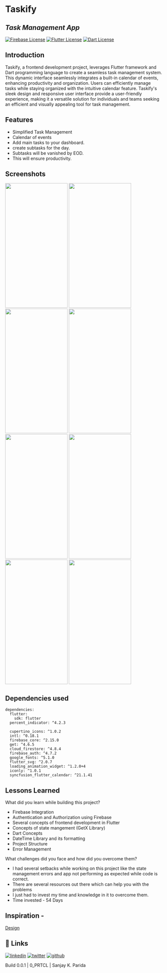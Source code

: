 
# Taskify
## _Task Management App_

[![Firebase License](https://img.shields.io/badge/firebase-ffca28?style=for-the-badge&logo=firebase&logoColor=black)](https://firebase.google.com/)
[![Flutter License](https://img.shields.io/badge/Flutter-02569B?style=for-the-badge&logo=flutter&logoColor=white)](https://flutter.dev/)
[![Dart License](https://img.shields.io/badge/Dart-0175C2?style=for-the-badge&logo=dart&logoColor=white)](https://dart.dev/)

## Introduction

Taskify, a frontend development project, leverages Flutter framework and Dart programming language to create a seamless task management system. This dynamic interface seamlessly integrates a built-in calendar of events, enhancing productivity and organization. Users can efficiently manage tasks while staying organized with the intuitive calendar feature. Taskify's sleek design and responsive user interface provide a user-friendly experience, making it a versatile solution for individuals and teams seeking an efficient and visually appealing tool for task management.

## Features
- Simplified Task Management
- Calendar of events
- Add main tasks to your dashboard.
- create subtasks for the day.
- Subtasks will be vanished by EOD.
- This will ensure productivity.

## Screenshots
  
  <img src="https://github.com/SanjayKParida/taskify/assets/64453988/6bcedd52-a288-4fed-ab91-0bc3c6601d53" height="400" width="200"> 
  <img src="https://github.com/SanjayKParida/taskify/assets/64453988/390ada4d-be2e-469e-8513-3b7ed93c155c" height="400" width="200">
  <img src="https://github.com/SanjayKParida/taskify/assets/64453988/165be707-1d94-401e-8945-e79c4436c378" height="400" width="200">
  <img src="https://github.com/SanjayKParida/taskify/assets/64453988/c5fe5d93-456d-412e-99c5-e92a41647f14" height="400" width="200">
  <img src="https://github.com/SanjayKParida/taskify/assets/64453988/fc05b87d-bea2-461e-b964-9235a941e212" height="400" width="200">
  <img src="https://github.com/SanjayKParida/taskify/assets/64453988/148c0da9-3e5c-4356-b018-e05c3edca950" height="400" width="200">
  <img src="https://github.com/SanjayKParida/taskify/assets/64453988/02d12b5b-fced-498b-82bf-8a6dd28d7b6b" height="400" width="200">
  <img src="https://github.com/SanjayKParida/taskify/assets/64453988/2680e909-4d50-4254-b2da-30168a1b6281" height="400" width="200">
   
## Dependencies used

```
dependencies:
  flutter:
    sdk: flutter
  percent_indicator: ^4.2.3

  cupertino_icons: ^1.0.2
  intl: ^0.18.1
  firebase_core: ^2.15.0
  get: ^4.6.5
  cloud_firestore: ^4.8.4
  firebase_auth: ^4.7.2
  google_fonts: ^5.1.0
  flutter_svg: ^2.0.7
  loading_animation_widget: ^1.2.0+4
  iconly: ^1.0.1
  syncfusion_flutter_calendar: ^21.1.41
```

## Lessons Learned

What did you learn while building this project? 

- Firebase Integration
- Authentication and Authorization using Firebase
- Several concepts of frontend development in Flutter
- Concepts of state mangement (GetX Library)
- Dart Concepts
- DateTime Library and its formatting
- Project Structure
- Error Management

What challenges did you face and how did you overcome them?

- I had several setbacks while working on this project like the state management errors and app not performing as expected while code is correct.
- There are several resources out there which can help you with the problems
- I just had to invest my time and knowledge in it to overcome them.
- Time invested - 54 Days

## Inspiration -
 [Design](https://tii.la/taskify)

## 🔗 Links

[![linkedin](https://img.shields.io/badge/linkedin-0A66C2?style=for-the-badge&logo=linkedin&logoColor=white)](https://www.linkedin.com/in/sanjay-kumar-parida/)
[![twitter](https://img.shields.io/badge/Instagram-E4405F?style=for-the-badge&logo=instagram&logoColor=white)](https://www.instagram.com/sanjayp.00/)
[![github](https://img.shields.io/badge/GitHub-100000?style=for-the-badge&logo=github&logoColor=white)](https://github.com/SanjayKParida)


Build 0.0.1 | 0_PRTCL | Sanjay K. Parida
